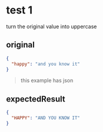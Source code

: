 # test 1
turn the original value into uppercase

## original
```json
{
  "happy": "and you know it"
}
```

> this example has json

## expectedResult
```json
{
  "HAPPY": "AND YOU KNOW IT"
}
```